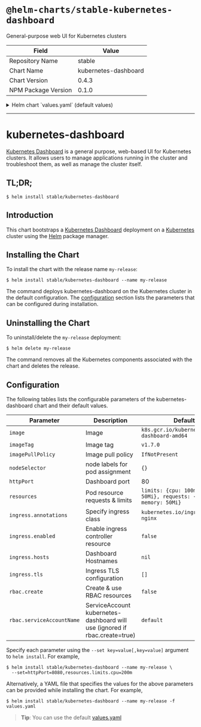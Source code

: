 # `@helm-charts/stable-kubernetes-dashboard`

General-purpose web UI for Kubernetes clusters

| Field               | Value                |
| ------------------- | -------------------- |
| Repository Name     | stable               |
| Chart Name          | kubernetes-dashboard |
| Chart Version       | 0.4.3                |
| NPM Package Version | 0.1.0                |

<details>

<summary>Helm chart `values.yaml` (default values)</summary>

```yaml
# Default values for kubernetes-dashboard
# This is a YAML-formatted file.
# Declare name/value pairs to be passed into your templates.
# name: value

image: k8s.gcr.io/kubernetes-dashboard-amd64
imageTag: 'v1.7.1'
imagePullPolicy: 'IfNotPresent'

nodeSelector: {}

httpPort: 80

serviceType: ClusterIP

resources:
  limits:
    cpu: 100m
    memory: 50Mi
  requests:
    cpu: 100m
    memory: 50Mi

ingress:
  ## If true, Kubernetes Dashboard Ingress will be created.
  ##
  enabled: false

  ## Kubernetes Dashboard Ingress annotations
  ##
  # annotations:
  #   kubernetes.io/ingress.class: nginx
  #   kubernetes.io/tls-acme: 'true'
  ## Kubernetes Dashboard Ingress hostnames
  ## Must be provided if Ingress is enabled
  ##
  # hosts:
  #   - kubernetes-dashboard.domain.com
  ## Kubernetes Dashboard Ingress TLS configuration
  ## Secrets must be manually created in the namespace
  ##
  # tls:
  #   - secretName: kubernetes-dashboard-tls
  #     hosts:
  #       - kubernetes-dashboard.domain.com

rbac:
  ## If true, create & use RBAC resources
  #
  create: false

  ## Ignored if rbac.create is true
  #
  serviceAccountName: default
```

</details>

---

# kubernetes-dashboard

[Kubernetes Dashboard](https://github.com/kubernetes/dashboard) is a general purpose, web-based UI for Kubernetes clusters. It allows users to manage applications running in the cluster and troubleshoot them, as well as manage the cluster itself.

## TL;DR;

```console
$ helm install stable/kubernetes-dashboard
```

## Introduction

This chart bootstraps a [Kubernetes Dashboard](https://github.com/kubernetes/dashboard) deployment on a [Kubernetes](http://kubernetes.io) cluster using the [Helm](https://helm.sh) package manager.

## Installing the Chart

To install the chart with the release name `my-release`:

```console
$ helm install stable/kubernetes-dashboard --name my-release
```

The command deploys kubernetes-dashboard on the Kubernetes cluster in the default configuration. The [configuration](#configuration) section lists the parameters that can be configured during installation.

## Uninstalling the Chart

To uninstall/delete the `my-release` deployment:

```console
$ helm delete my-release
```

The command removes all the Kubernetes components associated with the chart and deletes the release.

## Configuration

The following tables lists the configurable parameters of the kubernetes-dashboard chart and their default values.

| Parameter                 | Description                                                                | Default                                                                  |
| ------------------------- | -------------------------------------------------------------------------- | ------------------------------------------------------------------------ |
| `image`                   | Image                                                                      | `k8s.gcr.io/kubernetes-dashboard-amd64`                                  |
| `imageTag`                | Image tag                                                                  | `v1.7.0`                                                                 |
| `imagePullPolicy`         | Image pull policy                                                          | `IfNotPresent`                                                           |
| `nodeSelector`            | node labels for pod assignment                                             | `{}`                                                                     |
| `httpPort`                | Dashboard port                                                             | 80                                                                       |
| `resources`               | Pod resource requests & limits                                             | `limits: {cpu: 100m, memory: 50Mi}, requests: {cpu: 100m, memory: 50Mi}` |
| `ingress.annotations`     | Specify ingress class                                                      | `kubernetes.io/ingress.class: nginx`                                     |
| `ingress.enabled`         | Enable ingress controller resource                                         | `false`                                                                  |
| `ingress.hosts`           | Dashboard Hostnames                                                        | `nil`                                                                    |
| `ingress.tls`             | Ingress TLS configuration                                                  | `[]`                                                                     |
| `rbac.create`             | Create & use RBAC resources                                                | `false`                                                                  |
| `rbac.serviceAccountName` | ServiceAccount kubernetes-dashboard will use (ignored if rbac.create=true) | `default`                                                                |

Specify each parameter using the `--set key=value[,key=value]` argument to `helm install`. For example,

```console
$ helm install stable/kubernetes-dashboard --name my-release \
  --set=httpPort=8080,resources.limits.cpu=200m
```

Alternatively, a YAML file that specifies the values for the above parameters can be provided while installing the chart. For example,

```console
$ helm install stable/kubernetes-dashboard --name my-release -f values.yaml
```

> **Tip**: You can use the default [values.yaml](values.yaml)
